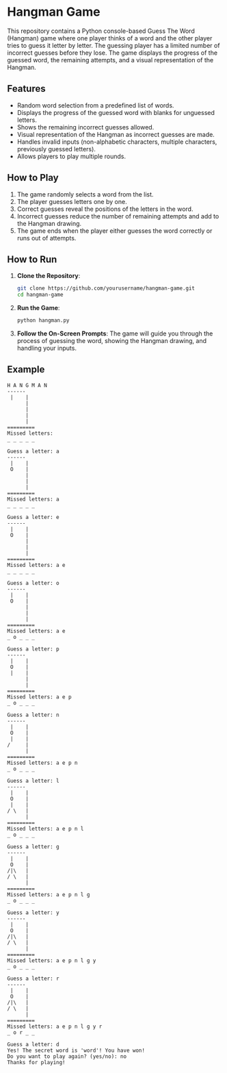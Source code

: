 # Hangman Game

This repository contains a Python console-based Guess The Word (Hangman) game where one player thinks of a word and the other player tries to guess it letter by letter. The guessing player has a limited number of incorrect guesses before they lose. The game displays the progress of the guessed word, the remaining attempts, and a visual representation of the Hangman.

## Features

- Random word selection from a predefined list of words.
- Displays the progress of the guessed word with blanks for unguessed letters.
- Shows the remaining incorrect guesses allowed.
- Visual representation of the Hangman as incorrect guesses are made.
- Handles invalid inputs (non-alphabetic characters, multiple characters, previously guessed letters).
- Allows players to play multiple rounds.

## How to Play

1. The game randomly selects a word from the list.
2. The player guesses letters one by one.
3. Correct guesses reveal the positions of the letters in the word.
4. Incorrect guesses reduce the number of remaining attempts and add to the Hangman drawing.
5. The game ends when the player either guesses the word correctly or runs out of attempts.

## How to Run

1. **Clone the Repository**:
    ```sh
    git clone https://github.com/yourusername/hangman-game.git
    cd hangman-game
    ```

2. **Run the Game**:
    ```sh
    python hangman.py
    ```

3. **Follow the On-Screen Prompts**: The game will guide you through the process of guessing the word, showing the Hangman drawing, and handling your inputs.

## Example

```plaintext
H A N G M A N
------
 |    |
      |
      |
      |
      |
=========
Missed letters: 
_ _ _ _ _

Guess a letter: a
------
 |    |
 O    |
      |
      |
      |
=========
Missed letters: a
_ _ _ _ _

Guess a letter: e
------
 |    |
 O    |
      |
      |
      |
=========
Missed letters: a e
_ _ _ _ _

Guess a letter: o
------
 |    |
 O    |
      |
      |
      |
=========
Missed letters: a e
_ o _ _ _

Guess a letter: p
------
 |    |
 O    |
 |    |
      |
      |
=========
Missed letters: a e p
_ o _ _ _

Guess a letter: n
------
 |    |
 O    |
 |    |
/     |
      |
=========
Missed letters: a e p n
_ o _ _ _

Guess a letter: l
------
 |    |
 O    |
 |    |
/ \   |
      |
=========
Missed letters: a e p n l
_ o _ _ _

Guess a letter: g
------
 |    |
 O    |
/|\   |
/ \   |
      |
=========
Missed letters: a e p n l g
_ o _ _ _

Guess a letter: y
------
 |    |
 O    |
/|\   |
/ \   |
      |
=========
Missed letters: a e p n l g y
_ o _ _ _

Guess a letter: r
------
 |    |
 O    |
/|\   |
/ \   |
      |
=========
Missed letters: a e p n l g y r
_ o r _ _

Guess a letter: d
Yes! The secret word is 'word'! You have won!
Do you want to play again? (yes/no): no
Thanks for playing!
